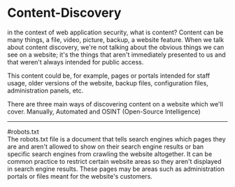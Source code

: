 # Content-Discovery


 in the context of web application security, what is content? Content can be many things, a file, video, picture, backup, a website feature. When we talk about content discovery, we're not talking about the obvious things we can see on a website; it's the things that aren't immediately presented to us and that weren't always intended for public access.<br>

This content could be, for example, pages or portals intended for staff usage, older versions of the website, backup files, configuration files, administration panels, etc.<br>

There are three main ways of discovering content on a website which we'll cover. Manually, Automated and OSINT (Open-Source Intelligence)

------------------------------------

#robots.txt
<br>
The robots.txt file is a document that tells search engines which pages they are and aren't allowed to show on their search engine results or ban specific search engines from crawling the website altogether. It can be common practice to restrict certain website areas so they aren't displayed in search engine results. These pages may be areas such as administration portals or files meant for the website's customers.
